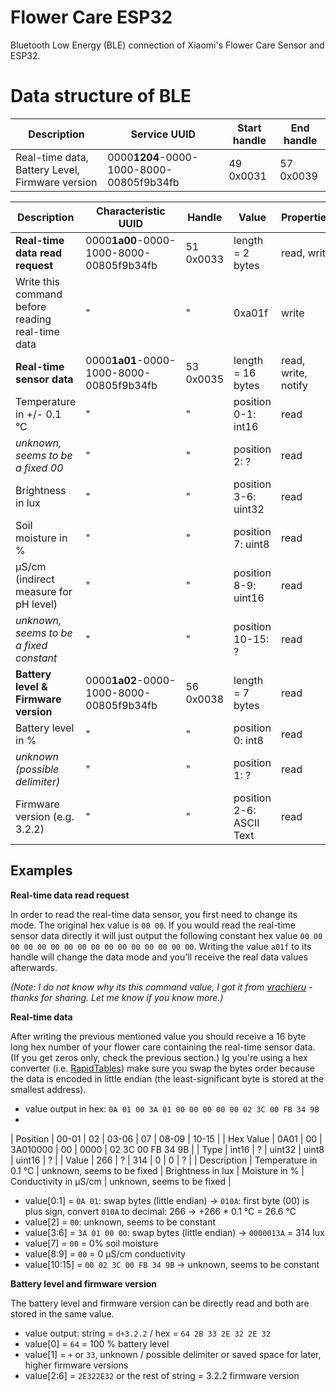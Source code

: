 # Flower Care ESP32

Bluetooth Low Energy (BLE) connection of Xiaomi's Flower Care Sensor and ESP32.

# Data structure of BLE

Description | Service UUID | Start  handle | End handle |
| ------ | ------ | ------ | ------ |
Real-time data, Battery Level, Firmware version | 0000**1204**-0000-1000-8000-00805f9b34fb | 49 0x0031 | 57 0x0039 |

Description | Characteristic UUID| Handle | Value | Properties |
| ------ | ------ | ------ | ------ | ------ |
**Real-time data read request** | 0000**1a00**-0000-1000-8000-00805f9b34fb| 51 0x0033 | length = 2 bytes | read, write |
Write this command before reading real-time data | " | " | 0xa01f | write |
**Real-time sensor data** | 0000**1a01**-0000-1000-8000-00805f9b34fb| 53 0x0035 | length = 16 bytes | read, write, notify |
Temperature in +/- 0.1 °C| " | " | position 0-1: int16 | read |
*unknown, seems to be a fixed 00* | " | " | position 2: ? | read |
Brightness in lux | " | " | position 3-6: uint32 | read |
Soil moisture in % | " | " | position 7: uint8 | read |
µS/cm (indirect measure for pH level) | " | " | position 8-9: uint16 | read |
*unknown, seems to be a fixed constant*  | " | " | position 10-15: ? | read | 
**Battery level & Firmware version** | 0000**1a02**-0000-1000-8000-00805f9b34fb| 56 0x0038 | length = 7 bytes | read |
Battery level in % | " | " | position 0: int8 | read |
*unknown (possible delimiter)* | " | " | position 1: ? | read |
Firmware version (e.g. 3.2.2) | " | " | position 2-6: ASCII Text | read |

## Examples

**Real-time data read request**

In order to read the real-time data sensor, you first need to change its mode.
The original hex value is `00 00`. If you would read the real-time sensor data directly it will just output the following constant hex value `00 00 00 00 00 00 00 00 00 00 00 00 00 00 00 00`. 
Writing the value `a01f` to its handle will change the data mode and you'll receive the real data values afterwards. 

*(Note: I do not know why its this command value, I got it from [vrachieru](https://github.com/vrachieru/xiaomi-flower-care-api) - thanks for sharing. Let me know if you know more.)*

**Real-time data**

After writing the previous mentioned value you should receive a 16 byte long hex number of your flower care containing the real-time sensor data. (If you get zeros only, check the previous section.) 
Ig you're using a hex converter (i.e. [RapidTables](https://www.rapidtables.com/convert/number/hex-to-decimal.html)) make sure you swap the bytes order because the data is encoded in little endian (the least-significant byte is stored at the smallest address).

* value output in hex: `0A 01 00 3A 01 00 00 00 00 00 02 3C 00 FB 34 9B` 
* 
| Position  | 00-01 | 02    | 03-06         | 07    | 08-09     | 10-15 |
| Hex Value | 0A01  | 00    | 3A010000      | 00    | 0000      | 02 3C 00 FB 34 9B |
| Type      | int16 | ?     | uint32        | uint8 | uint16    | ? |
| Value     | 266   | ?     | 314           | 0     | 0         | ? |
| Description | Temperature in 0.1 °C | unknown, seems to be fixed | Brightness in lux | Moisture in % | Conductivity in µS/cm | unknown, seems to be fixed |


* value[0:1] = `0A 01`: swap bytes (little endian) -> `010A`: first byte (00) is plus sign, convert `010A` to decimal: 266 -> +266 * 0.1 °C = 26.6 °C
* value[2] = `00`: unknown, seems to be constant
* value[3:6] = `3A 01 00 00`: swap bytes (little endian) -> `0000013A` = 314 lux
* value[7] = `00` = 0% soil moisture
* value[8:9] = `00` = 0 µS/cm conductivity
* value[10:15] = `00 02 3C 00 FB 34 9B` -> unknown, seems to be constant

**Battery level and firmware version**

The battery level and firmware version can be directly read and both are stored in the same value.

* value output: string = `d+3.2.2` / hex = `64 2B 33 2E 32 2E 32` 
* value[0] = `64` = 100 % battery level
* value[1] = `+` or `33`, unknown / possible delimiter or saved space for later, higher firmware versions
* value[2:6] = `2E322E32`  or the rest of string = 3.2.2 firmware version

